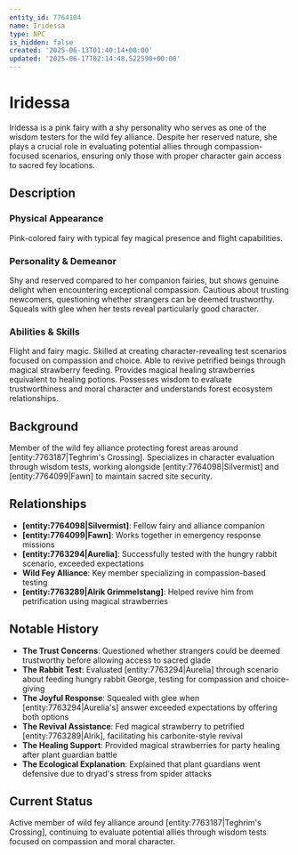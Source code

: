 ```yaml
---
entity_id: 7764104
name: Iridessa
type: NPC
is_hidden: false
created: '2025-06-13T01:40:14+00:00'
updated: '2025-06-17T02:14:48.522590+00:00'
---
```

# Iridessa

Iridessa is a pink fairy with a shy personality who serves as one of the wisdom testers for the wild fey alliance. Despite her reserved nature, she plays a crucial role in evaluating potential allies through compassion-focused scenarios, ensuring only those with proper character gain access to sacred fey locations.

## Description

### Physical Appearance

Pink-colored fairy with typical fey magical presence and flight capabilities.

### Personality & Demeanor

Shy and reserved compared to her companion fairies, but shows genuine delight when encountering exceptional compassion. Cautious about trusting newcomers, questioning whether strangers can be deemed trustworthy. Squeals with glee when her tests reveal particularly good character.

### Abilities & Skills

Flight and fairy magic. Skilled at creating character-revealing test scenarios focused on compassion and choice. Able to revive petrified beings through magical strawberry feeding. Provides magical healing strawberries equivalent to healing potions. Possesses wisdom to evaluate trustworthiness and moral character and understands forest ecosystem relationships.

## Background

Member of the wild fey alliance protecting forest areas around [entity:7763187|Teghrim's Crossing]. Specializes in character evaluation through wisdom tests, working alongside [entity:7764098|Silvermist] and [entity:7764099|Fawn] to maintain sacred site security.

## Relationships

- **[entity:7764098|Silvermist]**: Fellow fairy and alliance companion
- **[entity:7764099|Fawn]**: Works together in emergency response missions
- **[entity:7763294|Aurelia]**: Successfully tested with the hungry rabbit scenario, exceeded expectations
- **Wild Fey Alliance**: Key member specializing in compassion-based testing
- **[entity:7763289|Alrik Grimmelstang]**: Helped revive him from petrification using magical strawberries

## Notable History

- **The Trust Concerns**: Questioned whether strangers could be deemed trustworthy before allowing access to sacred glade
- **The Rabbit Test**: Evaluated [entity:7763294|Aurelia] through scenario about feeding hungry rabbit George, testing for compassion and choice-giving
- **The Joyful Response**: Squealed with glee when [entity:7763294|Aurelia's] answer exceeded expectations by offering both options
- **The Revival Assistance**: Fed magical strawberry to petrified [entity:7763289|Alrik], facilitating his carbonite-style revival
- **The Healing Support**: Provided magical strawberries for party healing after plant guardian battle
- **The Ecological Explanation**: Explained that plant guardians went defensive due to dryad's stress from spider attacks

## Current Status

Active member of wild fey alliance around [entity:7763187|Teghrim's Crossing], continuing to evaluate potential allies through wisdom tests focused on compassion and moral character.